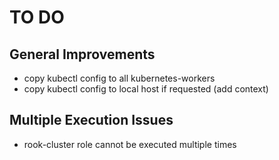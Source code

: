 # TO DO

## General Improvements

* copy kubectl config to all kubernetes-workers
* copy kubectl config to local host if requested (add context)

## Multiple Execution Issues

* rook-cluster role cannot be executed multiple times
